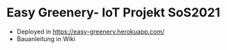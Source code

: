 # Easy Greenery- IoT Projekt SoS2021
 * Deployed in https://easy-greenery.herokuapp.com/
 * Bauanleitung in Wiki
